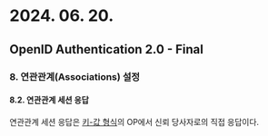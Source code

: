 # 2024. 06. 20.

## OpenID Authentication 2.0 - Final

### 8. 연관관계(Associations) 설정

#### 8.2. 연관관계 세션 응답

연관관계 세션 응답은 [키-값 형식][oidc-kvform]의 OP에서 신뢰 당사자로의 직접 응답이다.



[oidc-kvform]: https://openid.net/specs/openid-authentication-2_0.html#kvform